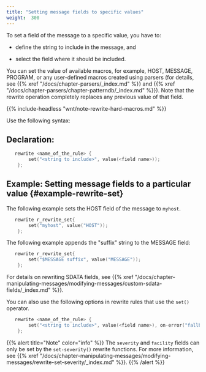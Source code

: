```yaml
---
title: "Setting message fields to specific values"
weight:  300
---
```

<!-- DISCLAIMER: This file is based on the syslog-ng Open Source Edition documentation https://github.com/balabit/syslog-ng-ose-guides/commit/2f4a52ee61d1ea9ad27cb4f3168b95408fddfdf2 and is used under the terms of The syslog-ng Open Source Edition Documentation License. The file has been modified by Axoflow. -->

To set a field of the message to a specific value, you have to:

  - define the string to include in the message, and

  - select the field where it should be included.

You can set the value of available macros, for example, HOST, MESSAGE, PROGRAM, or any user-defined macros created using parsers (for details, see {{% xref "/docs/chapter-parsers/_index.md" %}} and {{% xref "/docs/chapter-parsers/chapter-patterndb/_index.md" %}}). Note that the rewrite operation completely replaces any previous value of that field.

{{% include-headless "wnt/note-rewrite-hard-macros.md" %}}

Use the following syntax:


## Declaration:

```c
   rewrite <name_of_the_rule> {
        set("<string to include>", value(<field name>));
    };
```



## Example: Setting message fields to a particular value {#example-rewrite-set}

The following example sets the HOST field of the message to `myhost`.

```c
   rewrite r_rewrite_set{
        set("myhost", value("HOST"));
    };
```

The following example appends the "suffix" string to the MESSAGE field:

```c
   rewrite r_rewrite_set{
        set("$MESSAGE suffix", value("MESSAGE"));
    };
```

For details on rewriting SDATA fields, see {{% xref "/docs/chapter-manipulating-messages/modifying-messages/custom-sdata-fields/_index.md" %}}.


You can also use the following options in rewrite rules that use the `set()` operator.

```c
   rewrite <name_of_the_rule> {
        set("<string to include>", value(<field name>), on-error("fallback-to-string");
    };
```

{{% alert title="Note" color="info" %}}
The `severity` and `facility` fields can only be set by the `set-severity()` rewrite functions. For more information, see {{% xref "/docs/chapter-manipulating-messages/modifying-messages/rewrite-set-severity/_index.md" %}}.
{{% /alert %}}
